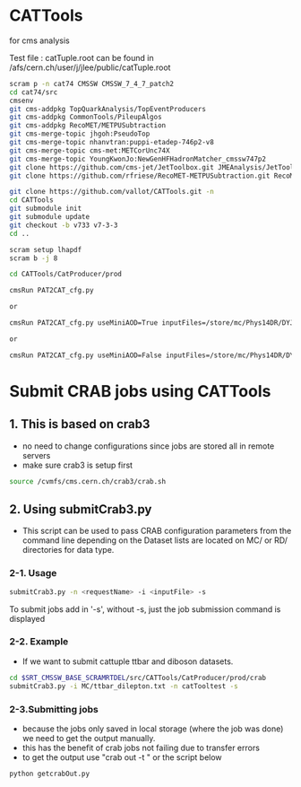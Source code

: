 CATTools
========

for cms analysis

Test file : catTuple.root can be found in /afs/cern.ch/user/j/jlee/public/catTuple.root
```bash
scram p -n cat74 CMSSW CMSSW_7_4_7_patch2
cd cat74/src
cmsenv
git cms-addpkg TopQuarkAnalysis/TopEventProducers
git cms-addpkg CommonTools/PileupAlgos
git cms-addpkg RecoMET/METPUSubtraction
git cms-merge-topic jhgoh:PseudoTop
git cms-merge-topic nhanvtran:puppi-etadep-746p2-v8
git cms-merge-topic cms-met:METCorUnc74X
git cms-merge-topic YoungKwonJo:NewGenHFHadronMatcher_cmssw747p2 
git clone https://github.com/cms-jet/JetToolbox.git JMEAnalysis/JetToolbox -b jetToolbox_74X
git clone https://github.com/rfriese/RecoMET-METPUSubtraction.git RecoMET/METPUSubtraction/data -b 74X-13TeV-Summer15-July2015

git clone https://github.com/vallot/CATTools.git -n
cd CATTools
git submodule init
git submodule update
git checkout -b v733 v7-3-3
cd ..

scram setup lhapdf
scram b -j 8

cd CATTools/CatProducer/prod

cmsRun PAT2CAT_cfg.py 

or 

cmsRun PAT2CAT_cfg.py useMiniAOD=True inputFiles=/store/mc/Phys14DR/DYJetsToLL_M-50_13TeV-madgraph-pythia8/MINIAODSIM/PU20bx25_PHYS14_25_V1-v1/00000/0432E62A-7A6C-E411-87BB-002590DB92A8.root

or 

cmsRun PAT2CAT_cfg.py useMiniAOD=False inputFiles=/store/mc/Phys14DR/DYJetsToLL_M-50_13TeV-madgraph-pythia8/AODSIM/PU20bx25_PHYS14_25_V1-v1/00000/00CC714A-F86B-E411-B99A-0025904B5FB8.root globalTag='PHYS14_25_V2::All'
```

# Submit CRAB jobs using CATTools
## 1. This is based on crab3
 - no need to change configurations since jobs are stored all in remote servers
 - make sure crab3 is setup first
```bash
source /cvmfs/cms.cern.ch/crab3/crab.sh
```

## 2. Using submitCrab3.py
- This script can be used to pass CRAB configuration parameters from the command line depending on the Dataset lists are located on MC/ or RD/ directories for data type.

### 2-1. Usage 
```bash
submitCrab3.py -n <requestName> -i <inputFile> -s
```
To submit jobs add in '-s', without -s, just the job submission command is displayed
### 2-2. Example
- If we want to submit cattuple ttbar and diboson datasets.
```bash
cd $SRT_CMSSW_BASE_SCRAMRTDEL/src/CATTools/CatProducer/prod/crab
submitCrab3.py -i MC/ttbar_dilepton.txt -n catTooltest -s 
```

### 2-3.Submitting jobs
- because the jobs only saved in local storage (where the job was done) we need to get the output manually. 
- this has the benefit of crab jobs not failing due to transfer errors
- to get the output use "crab out -t <taskdir>" or the script below
```bash
python getcrabOut.py
```
